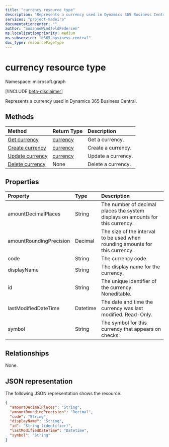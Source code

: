 ```yaml
---
title: "currency resource type"
description: "Represents a currency used in Dynamics 365 Business Central."
services: "project-madeira"
documentationcenter: ""
author: "SusanneWindfeldPedersen"
ms.localizationpriority: medium
ms.subservice: "d365-business-central"
doc_type: resourcePageType
---
```


# currency resource type

Namespace: microsoft.graph

[!INCLUDE [beta-disclaimer](../../includes/beta-disclaimer.md)]

Represents a currency used in Dynamics 365 Business Central.

## Methods
| Method                                                  |Return Type|Description       |
|:--------------------------------------------------------|:----------|:-----------------|
|[Get currency](../api/dynamics-currencies-get.md)      |[currency](dynamics-currencies.md) |Get a currency.   |
|[Create currency](../api/dynamics-create-currencies.md)  |[currency](dynamics-currencies.md) |Create a currency.|
|[Update currency](../api/dynamics-currencies-update.md) |[currency](dynamics-currencies.md) |Update a currency.|
|[Delete currency](../api/dynamics-currencies-delete.md)|None       |Delete a currency.|

## Properties
| Property	            | Type	 |Description                                                   |
|:----------------------|:-------|:-------------------------------------------------------------|
|amountDecimalPlaces    |String  |The number of decimal places the system displays on amounts for this currency.|
|amountRoundingPrecision|Decimal |The size of the interval to be used when rounding amounts for this currency.|
|code                   |String  |The currency code.                                  |
|displayName            |String  |The display name for the currency.                          |
|id                     |String    |The unique identifier of the currency. Noneditable.                  |
|lastModifiedDateTime   |Datetime|The date and time the currency was last modified. Read-Only.       |
|symbol                 |String  |The symbol for this currency that appears on checks.|


## Relationships
None.

## JSON representation

The following JSON representation shows the resource.

```json
{
  "amountDecimalPlaces": "String",
  "amountRoundingPrecision": "Decimal",
  "code": "String",
  "displayName": "String",
  "id": "String (identifier)",
  "lastModifiedDateTime": "Datetime",
  "symbol": "String"
}
```
